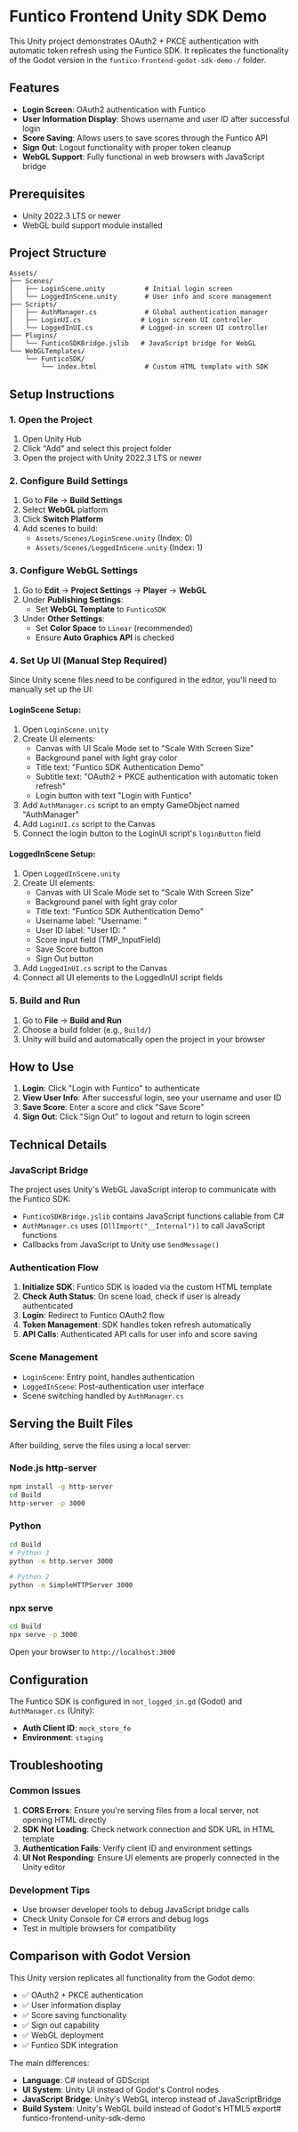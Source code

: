 # Funtico Frontend Unity SDK Demo

This Unity project demonstrates OAuth2 + PKCE authentication with automatic token refresh using the Funtico SDK. It replicates the functionality of the Godot version in the `funtico-frontend-godot-sdk-demo-/` folder.

## Features

- **Login Screen**: OAuth2 authentication with Funtico
- **User Information Display**: Shows username and user ID after successful login
- **Score Saving**: Allows users to save scores through the Funtico API
- **Sign Out**: Logout functionality with proper token cleanup
- **WebGL Support**: Fully functional in web browsers with JavaScript bridge

## Prerequisites

- Unity 2022.3 LTS or newer
- WebGL build support module installed

## Project Structure

```
Assets/
├── Scenes/
│   ├── LoginScene.unity          # Initial login screen
│   └── LoggedInScene.unity       # User info and score management
├── Scripts/
│   ├── AuthManager.cs            # Global authentication manager
│   ├── LoginUI.cs               # Login screen UI controller
│   └── LoggedInUI.cs            # Logged-in screen UI controller
├── Plugins/
│   └── FunticoSDKBridge.jslib   # JavaScript bridge for WebGL
└── WebGLTemplates/
    └── FunticoSDK/
        └── index.html            # Custom HTML template with SDK
```

## Setup Instructions

### 1. Open the Project
1. Open Unity Hub
2. Click "Add" and select this project folder
3. Open the project with Unity 2022.3 LTS or newer

### 2. Configure Build Settings
1. Go to **File** → **Build Settings**
2. Select **WebGL** platform
3. Click **Switch Platform**
4. Add scenes to build:
   - `Assets/Scenes/LoginScene.unity` (Index: 0)
   - `Assets/Scenes/LoggedInScene.unity` (Index: 1)

### 3. Configure WebGL Settings
1. Go to **Edit** → **Project Settings** → **Player** → **WebGL**
2. Under **Publishing Settings**:
   - Set **WebGL Template** to `FunticoSDK`
3. Under **Other Settings**:
   - Set **Color Space** to `Linear` (recommended)
   - Ensure **Auto Graphics API** is checked

### 4. Set Up UI (Manual Step Required)

Since Unity scene files need to be configured in the editor, you'll need to manually set up the UI:

#### LoginScene Setup:
1. Open `LoginScene.unity`
2. Create UI elements:
   - Canvas with UI Scale Mode set to "Scale With Screen Size"
   - Background panel with light gray color
   - Title text: "Funtico SDK Authentication Demo"
   - Subtitle text: "OAuth2 + PKCE authentication with automatic token refresh"
   - Login button with text "Login with Funtico"
3. Add `AuthManager.cs` script to an empty GameObject named "AuthManager"
4. Add `LoginUI.cs` script to the Canvas
5. Connect the login button to the LoginUI script's `loginButton` field

#### LoggedInScene Setup:
1. Open `LoggedInScene.unity`
2. Create UI elements:
   - Canvas with UI Scale Mode set to "Scale With Screen Size"
   - Background panel with light gray color
   - Title text: "Funtico SDK Authentication Demo"
   - Username label: "Username: "
   - User ID label: "User ID: "
   - Score input field (TMP_InputField)
   - Save Score button
   - Sign Out button
3. Add `LoggedInUI.cs` script to the Canvas
4. Connect all UI elements to the LoggedInUI script fields

### 5. Build and Run
1. Go to **File** → **Build and Run**
2. Choose a build folder (e.g., `Build/`)
3. Unity will build and automatically open the project in your browser

## How to Use

1. **Login**: Click "Login with Funtico" to authenticate
2. **View User Info**: After successful login, see your username and user ID
3. **Save Score**: Enter a score and click "Save Score"
4. **Sign Out**: Click "Sign Out" to logout and return to login screen

## Technical Details

### JavaScript Bridge
The project uses Unity's WebGL JavaScript interop to communicate with the Funtico SDK:
- `FunticoSDKBridge.jslib` contains JavaScript functions callable from C#
- `AuthManager.cs` uses `[DllImport("__Internal")]` to call JavaScript functions
- Callbacks from JavaScript to Unity use `SendMessage()`

### Authentication Flow
1. **Initialize SDK**: Funtico SDK is loaded via the custom HTML template
2. **Check Auth Status**: On scene load, check if user is already authenticated
3. **Login**: Redirect to Funtico OAuth2 flow
4. **Token Management**: SDK handles token refresh automatically
5. **API Calls**: Authenticated API calls for user info and score saving

### Scene Management
- `LoginScene`: Entry point, handles authentication
- `LoggedInScene`: Post-authentication user interface
- Scene switching handled by `AuthManager.cs`

## Serving the Built Files

After building, serve the files using a local server:

### Node.js http-server
```bash
npm install -g http-server
cd Build
http-server -p 3000
```

### Python
```bash
cd Build
# Python 3
python -m http.server 3000

# Python 2
python -m SimpleHTTPServer 3000
```

### npx serve
```bash
cd Build
npx serve -p 3000
```

Open your browser to `http://localhost:3000`

## Configuration

The Funtico SDK is configured in `not_logged_in.gd` (Godot) and `AuthManager.cs` (Unity):
- **Auth Client ID**: `mock_store_fe`
- **Environment**: `staging`

## Troubleshooting

### Common Issues
1. **CORS Errors**: Ensure you're serving files from a local server, not opening HTML directly
2. **SDK Not Loading**: Check network connection and SDK URL in HTML template
3. **Authentication Fails**: Verify client ID and environment settings
4. **UI Not Responding**: Ensure UI elements are properly connected in the Unity editor

### Development Tips
- Use browser developer tools to debug JavaScript bridge calls
- Check Unity Console for C# errors and debug logs
- Test in multiple browsers for compatibility

## Comparison with Godot Version

This Unity version replicates all functionality from the Godot demo:
- ✅ OAuth2 + PKCE authentication
- ✅ User information display
- ✅ Score saving functionality
- ✅ Sign out capability
- ✅ WebGL deployment
- ✅ Funtico SDK integration

The main differences:
- **Language**: C# instead of GDScript
- **UI System**: Unity UI instead of Godot's Control nodes
- **JavaScript Bridge**: Unity's WebGL interop instead of JavaScriptBridge
- **Build System**: Unity's WebGL build instead of Godot's HTML5 export# funtico-frontend-unity-sdk-demo
